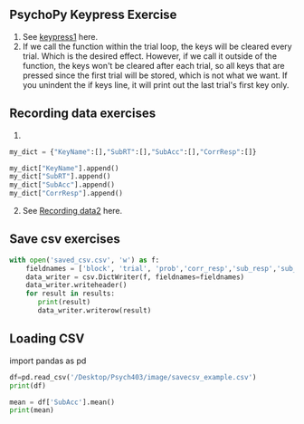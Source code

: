 
## PsychoPy Keypress Exercise

1. See [keypress1](https://github.com/LaKarl/Psych403/blob/main/Assignment8/keypress1.py) here.
2. If we call the function within the trial loop, the keys will be cleared every trial. Which is the desired effect. However, if we call it outside of the function, the keys won't be cleared after each trial, so all keys that are pressed since the first trial will be stored, which is not what we want. If you unindent the if keys line, it will print out the last trial's first key only.

## Recording data exercises
1. 
```python
my_dict = {"KeyName":[],"SubRT":[],"SubAcc":[],"CorrResp":[]}

my_dict["KeyName"].append()
my_dict["SubRT"].append()
my_dict["SubAcc"].append()
my_dict["CorrResp"].append()
```

2. See [Recording data2](https://github.com/LaKarl/Psych403/blob/main/Assignment8/RecordingData.py) here. 
## Save csv exercises
```python
with open('saved_csv.csv', 'w') as f:
    fieldnames = ['block', 'trial', 'prob','corr_resp','sub_resp','sub_acc', 'resp_time']
    data_writer = csv.DictWriter(f, fieldnames=fieldnames)
    data_writer.writeheader()
    for result in results:
       print(result)
       data_writer.writerow(result)
```
## Loading CSV

import pandas as pd
```python
df=pd.read_csv('/Desktop/Psych403/image/savecsv_example.csv')
print(df)

mean = df['SubAcc'].mean()
print(mean)
```
